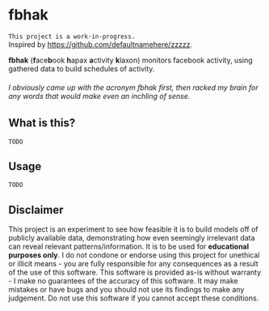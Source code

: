 # fbhak
`This project is a work-in-progress.`<br>
Inspired by https://github.com/defaultnamehere/zzzzz.

**fbhak** (**f**ace**b**ook **h**apax **a**ctivity **k**laxon) monitors facebook activity, using gathered data to build schedules of activity. 
###### I obviously came up with the acronym fbhak first, then racked my brain for any words that would make even an inchling of sense.

## What is this?
`TODO`

## Usage
`TODO`

## Disclaimer
This project is an experiment to see how feasible it is to build models off of publicly available data, demonstrating how even seemingly irrelevant data can reveal relevant patterns/information. It is to be used for **educational purposes only**. I do not condone or endorse using this project for unethical or illicit means - you are fully responsible for any consequences as a result of the use of this software. This software is provided as-is without warranty - I make no guarantees of the accuracy of this software. It may make mistakes or have bugs and you should not use its findings to make any judgement. Do not use this software if you cannot accept these conditions.
